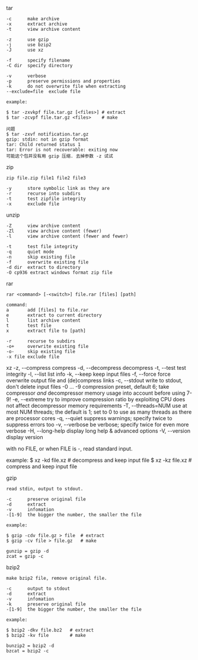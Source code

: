 tar

    -c      make archive
    -x      extract archive
    -t      view archive content

    -z      use gzip
    -j      use bzip2
    -J      use xz

    -f      specify filename
    -C dir  specify directory

    -v      verbose
    -p      preserve permissions and properties
    -k      do not overwrite file when extracting
    --exclude=file  exclude file

    example:

    $ tar -zxvkpf file.tar.gz [<files>] # extract
    $ tar -zcvpf file.tar.gz <files>    # make

    问题
    $ tar -zxvf notification.tar.gz
    gzip: stdin: not in gzip format
    tar: Child returned status 1
    tar: Error is not recoverable: exiting now
    可能这个包并没有用 gzip 压缩. 去掉参数 -z 试试

zip

    zip file.zip file1 file2 file3

    -y      store symbolic link as they are
    -r      recurse into subdirs
    -t      test zipfile integrity
    -x      exclude file

unzip

    -Z      view archive content
    -Zl     view archive content (fewer)
    -l      view archive content (fewer and fewer)

    -t      test file integrity
    -q      quiet mode
    -n      skip existing file
    -f      overwrite existing file
    -d dir  extract to directory
    -O cp936 extract windows format zip file

rar

    rar <command> [-<switch>] file.rar [files] [path]

    command:
    a       add [files] to file.rar
    e       extract to current directory
    l       list archive content
    t       test file
    x       extract file to [path]

    -r      recurse to subdirs
    -o+     overwrite existing file
    -o-     skip existing file
    -x file exclude file

xz
  -z, --compress      compress
  -d, --decompress    decompress
  -t, --test          test integrity
  -l, --list          list info
  -k, --keep          keep input files
  -f, --force         force overwrite output file and (de)compress links
  -c, --stdout        write to stdout, don't delete input files
  -0 ... -9           compression preset, default 6; take compressor *and*
                      decompressor memory usage into account before using
                      7-9!
  -e, --extreme       try to improve compression ratio by exploiting CPU
                      does not affect decompressor memory requirements
  -T, --threads=NUM   use at most NUM threads; the default is 1; set to 0
                      to use as many threads as there are processor cores
  -q, --quiet         suppress warnings; specify twice to suppress errors
                      too
  -v, --verbose       be verbose; specify twice for even more verbose
  -H, --long-help     display long help & advanced options
  -V, --version       display version

  with no FILE, or when FILE is -, read standard input.

  example:
  $ xz -kd file.xz  # decompress and keep input file
  $ xz -kz file.xz  # compress and keep input file

gzip

    read stdin, output to stdout.

    -c      preserve original file
    -d      extract
    -v      infomation
    -[1-9]  the bigger the number, the smaller the file

    example:

    $ gzip -cdv file.gz > file  # extract
    $ gzip -cv file > file.gz   # make

    gunzip = gzip -d
    zcat = gzip -c

bzip2

    make bzip2 file, remove original file.

    -c      output to stdout
    -d      extract
    -v      infomation
    -k      preserve original file
    -[1-9]  the bigger the number, the smaller the file

    example:

    $ bzip2 -dkv file.bz2   # extract
    $ bzip2 -kv file        # make

    bunzip2 = bzip2 -d
    bzcat = bzip2 -c
